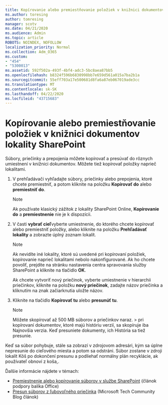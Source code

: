 ```yaml
---
title: Kopírovanie alebo premiestňovanie položiek v knižnici dokumentov lokality SharePoint
ms.author: toresing
author: tomresing
manager: scotv
ms.date: 04/21/2020
ms.audience: Admin
ms.topic: article
ROBOTS: NOINDEX, NOFOLLOW
localization_priority: Normal
ms.collection: Adm_O365
ms.custom:
- "454"
- "5300013"
ms.assetid: 592f502a-493f-4bf4-adc3-5bc8aea87bb5
ms.openlocfilehash: b8324f596b6830998bb7e659d561a015a7ba2b1a
ms.sourcegitcommit: 55eff703a17e500681d8fa6a87eb067019ade3cc
ms.translationtype: MT
ms.contentlocale: sk-SK
ms.lasthandoff: 04/22/2020
ms.locfileid: "43715683"
---
```

# <a name="copy-or-move-items-in-a-sharepoint-document-library"></a>Kopírovanie alebo premiestňovanie položiek v knižnici dokumentov lokality SharePoint

Súbory, priečinky a prepojenia môžete kopírovať a presúvať do rôznych umiestnení v knižnici dokumentov. Môžete tiež kopírovať položky naprieč lokalitami. 
  
1. V prehľadávači vyhľadajte súbory, priečinky alebo prepojenia, ktoré chcete premiestniť, a potom kliknite na položku **Kopírovať do** alebo **premiestniť do**.

    > [!NOTE]
    > Ak používate klasický zážitok z lokality SharePoint Online, **Kopírovanie do** a **premiestnenie** nie je k dispozícii.
  
2. V časti **vybrať cieľ**vyberte umiestnenie, do ktorého chcete kopírovať alebo premiestniť položky, alebo kliknite na položku **Prehľadávať lokality** a zobrazte úplný zoznam lokalít.

    > [!NOTE]
    > Ak nevidíte iné lokality, ktoré sú uvedené pri kopírovaní položiek, kopírovanie naprieč lokalitami nebolo nakonfigurované. Ak ho chcete povoliť, prejdite na stránku nastavenia centra spravovania služby SharePoint a kliknite na tlačidlo **OK**.
  
    Ak chcete vytvoriť nový priečinok, vyberte umiestnenie v hierarchii priečinkov, kliknite na položku **nový priečinok**, zadajte názov priečinka a kliknutím na znak začiarknutia uložte názov.

3. Kliknite na tlačidlo **Kopírovať tu** alebo **presunúť tu**.

    > [!NOTE]
    > Môžete skopírovať až 500 MB súborov a priečinkov naraz. > pri kopírovaní dokumentov, ktoré majú históriu verzií, sa skopíruje iba Najnovšia verzia. Keď presuniete dokumenty, ich História sa tiež presunie.
  
 Keď sa súbor pohybuje, stále sa zobrazí v zdrojovom adresári, kým sa úplne nepresunie do cieľového miesta a potom sa odstráni. Súbor zostane v zdroji lokalít Kôš po dokončení presunu a podliehať normálny plán recyklácie, ak používateľ obnoví z koša,.

Ďalšie informácie nájdete v témach:

 - [Premiestnenie alebo kopírovanie súborov v službe SharePoint](https://support.office.com/article/move-or-copy-files-in-sharepoint-00e2f483-4df3-46be-a861-1f5f0c1a87bc) (článok podpory balíka Office)
 - [Presun súborov z ľubovoľného priečinka](https://techcommunity.microsoft.com/t5/Microsoft-SharePoint-Blog/Now-move-files-anywhere-in-Office-365-SharePoint-and-OneDrive/ba-p/146973) (Microsoft Tech Community Blog článok)  